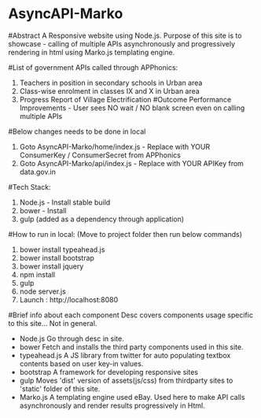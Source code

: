 # AsyncAPI-Marko
#Abstract
A Responsive website using Node.js.
Purpose of this site is to showcase - calling of multiple APIs asynchronously and progressively rendering in html using Marko.js templating engine.

#List of government APIs called through APPhonics:
1. Teachers in position in secondary schools in Urban area
2. Class-wise enrolment in classes IX and X in Urban area
3. Progress Report of Village Electrification
#Outcome
Performance Improvements - User sees NO wait / NO blank screen even on calling multiple APIs

#Below changes needs to be done in local
1. Goto AsyncAPI-Marko/home/index.js - Replace with YOUR ConsumerKey / ConsumerSecret from APPhonics
2. Goto AsyncAPI-Marko/api/index.js - Replace with YOUR APIKey from data.gov.in

#Tech Stack:
1. Node.js - Install stable build
2. bower - Install
3. gulp (added as a dependency through application)

#How to run in local: (Move to project folder then run below commands)
1. bower install typeahead.js
2. bower install bootstrap
3. bower install jquery
4. npm install
5. gulp
6. node server.js
7. Launch : http://localhost:8080

#Brief info about each component
Desc covers components usage specific to this site... Not in general.
  * Node.js
    Go through desc in site.
  * bower
    Fetch and installs the third party components used in this site. 
  * typeahead.js
    A JS library from twitter for auto populating textbox contents based on user key-in values.
  * bootstrap
    A framework for developing responsive sites
  * gulp
    Moves 'dist' version of assets(js/css) from thirdparty sites to 'static' folder of this site.
  * Marko.js
    A templating engine used eBay. Used here to make API calls asynchronously and render results progressively in Html.
